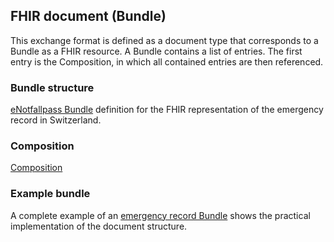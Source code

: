 ## FHIR document (Bundle)

This exchange format is defined as a document type that corresponds to a Bundle as a FHIR resource. A Bundle contains a list of entries. The first entry is the Composition, in which all contained entries are then referenced.

### Bundle structure

[eNotfallpass Bundle](https://pjolo.github.io/emr/StructureDefinition-notfallpass-composition.html) definition for the FHIR representation of the emergency record in Switzerland.

### Composition 
[Composition](https://pjolo.github.io/emr/StructureDefinition-notfallpass-composition.html) 

### Example bundle

A complete example of an [emergency record Bundle](https://pjolo.github.io/emr/Bundle-UC2-Bundle-emr-HansMeier.html) shows the practical implementation of the document structure.

